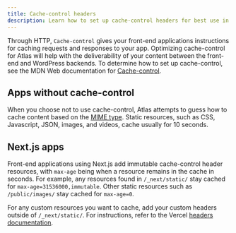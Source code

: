 ```yaml
---
title: Cache-control headers
description: Learn how to set up cache-control headers for best use in Atlas
---
```


Through HTTP, `Cache-control` gives your front-end applications instructions for caching requests and responses to your app. Optimizing cache-control for Atlas will help with the deliverability of your content between the front-end and WordPress backends. To determine how to set up cache-control, see the MDN Web documentation for [Cache-control](https://developer.mozilla.org/en-US/docs/Web/HTTP/Headers/Cache-Control).

## Apps without cache-control

When you choose not to use cache-control, Atlas attempts to guess how to cache content based on the [MIME type](https://developer.mozilla.org/en-US/docs/Web/HTTP/Basics_of_HTTP/MIME_types). Static resources, such as CSS, Javascript, JSON, images, and videos, cache usually for 10 seconds.


## Next.js apps

Front-end applications using Next.js add immutable cache-control header resources, with `max-age` being when a resource remains in the cache in seconds. For example, any resources found in `/_next/static/` stay cached for `max-age=31536000,immutable`. Other static resources such as `/public/images/` stay cached for `max-age=0`.

For any custom resources you want to cache, add your custom headers outside of `/_next/static/`. For instructions, refer to the Vercel [headers documentation](https://nextjs.org/docs/api-reference/next.config.js/headers).


